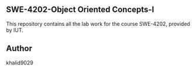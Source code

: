 ## SWE-4202-Object Oriented Concepts-I
This repository contains all the lab work for the course SWE-4202, provided by IUT.

## Author
khalid9029

